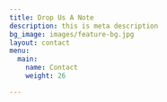 ```yaml
---
title: Drop Us A Note
description: this is meta description
bg_image: images/feature-bg.jpg
layout: contact
menu:
  main:
    name: Contact
    weight: 26

---
```

